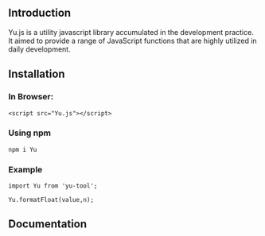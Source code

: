 ## Introduction

Yu.js is a utility javascript library accumulated in the development practice. It aimed to  provide a range of JavaScript functions that are highly utilized in daily development.

## Installation

### In Browser:

```
<script src="Yu.js"></script>
```

### Using npm

```
npm i Yu
```

### Example
```
import Yu from 'yu-tool';

Yu.formatFloat(value,n);
```

## Documentation

